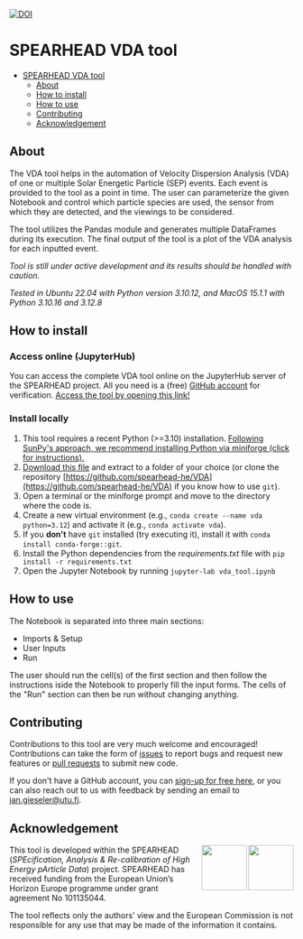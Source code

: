 [![DOI](https://zenodo.org/badge/901860658.svg)](https://doi.org/10.5281/zenodo.14441053)

# SPEARHEAD VDA tool

- [SPEARHEAD VDA tool](#spearhead-vda-tool)
  - [About](#about)
  - [How to install](#how-to-install)
  - [How to use](#how-to-use)
  - [Contributing](#contributing)
  - [Acknowledgement](#acknowledgement)

## About

The VDA tool helps in the automation of Velocity Dispersion Analysis (VDA) of one or multiple Solar Energetic Particle (SEP) events. Each event is provided to the tool as a point in time. The user can parameterize the given Notebook and control which particle species are used, the sensor from which they are detected, and the viewings to be considered.

The tool utilizes the Pandas module and generates multiple DataFrames during its execution. The final output of the tool is a plot of the VDA analysis for each inputted event.

*Tool is still under active development and its results should be handled with caution.* 

*Tested in Ubuntu 22.04 with Python version 3.10.12, and MacOS 15.1.1 with Python 3.10.16 and 3.12.8*

## How to install

### Access online (JupyterHub)

You can access the complete VDA tool online on the JupyterHub server of the SPEARHEAD project. All you need is a (free) [GitHub account](https://github.com/signup) for verification. [Access the tool by opening this link!](https://jupyterhub.spearhead-he.eu/hub/user-redirect/git-pull?repo=https%3A%2F%2Fgithub.com%2Fspearhead-he%2FVDA&urlpath=lab%2Ftree%2FVDA%2Fvda_tool.ipynb&branch=main)

### Install locally

1. This tool requires a recent Python (>=3.10) installation. [Following SunPy's approach, we recommend installing Python via miniforge (click for instructions).](https://docs.sunpy.org/en/stable/tutorial/installation.html#installing-python)
2. [Download this file](https://github.com/spearhead-he/VDA/archive/refs/heads/main.zip) and extract to a folder of your choice (or clone the repository [https://github.com/spearhead-he/VDA](https://github.com/spearhead-he/VDA) if you know how to use `git`).
3. Open a terminal or the miniforge prompt and move to the directory where the code is.
4. Create a new virtual environment (e.g., `conda create --name vda python=3.12`) and activate it (e.g., `conda activate vda`).
5. If you **don't** have `git` installed (try executing it), install it with `conda install conda-forge::git`.
6. Install the Python dependencies from the *requirements.txt* file with `pip install -r requirements.txt`
7. Open the Jupyter Notebook by running `jupyter-lab vda_tool.ipynb`

## How to use

The Notebook is separated into three main sections:
- Imports & Setup
- User Inputs
- Run

The user should run the cell(s) of the first section and then follow the instructions iside the Notebook to properly fill the input forms. The cells of the "Run" section can then be run without changing anything.

## Contributing

Contributions to this tool are very much welcome and encouraged! Contributions can take the form of [issues](https://github.com/spearhead-he/VDA/issues) to report bugs and request new features or [pull requests](https://github.com/spearhead-he/VDA/pulls) to submit new code. 

If you don't have a GitHub account, you can [sign-up for free here](https://github.com/signup), or you can also reach out to us with feedback by sending an email to jan.gieseler@utu.fi.

## Acknowledgement

<img align="right" height="80px" src="https://github.com/user-attachments/assets/28c60e00-85b4-4cf3-a422-6f0524c42234"> 
<img align="right" height="80px" src="https://github.com/user-attachments/assets/854d45ef-8b25-4a7b-9521-bf8bc364246e"> 

This tool is developed within the SPEARHEAD (*SPEcification, Analysis & Re-calibration of High Energy pArticle Data*) project. SPEARHEAD has received funding from the European Union’s Horizon Europe programme under grant agreement No 101135044. 

The tool reflects only the authors’ view and the European Commission is not responsible for any use that may be made of the information it contains.
